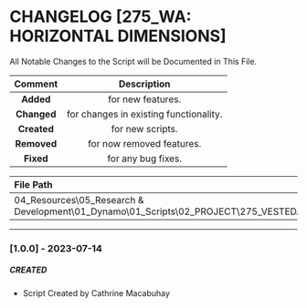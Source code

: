 # CHANGELOG [275_WA: HORIZONTAL DIMENSIONS]
All Notable Changes to the Script will be Documented in This File.

| Comment | Description |
| :--: | :--: |
| **Added**  | for new features. |
|**Changed** |for changes in existing functionality. |
|**Created** | for new scripts. |
|**Removed** |for now removed features. |
|**Fixed** |for any bug fixes. |

| File Path | 
| :-- |
| 04_Resources\05_Research & Development\01_Dynamo\01_Scripts\02_PROJECT\275_VESTEDA\WALLS |
------------------------------------------------------------------

### [1.0.0] - 2023-07-14
##### CREATED
- Script Created by Cathrine Macabuhay


